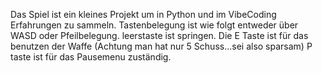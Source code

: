Das Spiel ist ein kleines Projekt um in Python und im VibeCoding Erfahrungen zu sammeln.
Tastenbelegung ist wie folgt entweder über WASD oder Pfeilbelegung.
leerstaste ist springen.
Die E Taste ist für das benutzen der Waffe (Achtung man hat nur 5 Schuss...sei also sparsam)
P taste ist für das Pausemenu zuständig.
